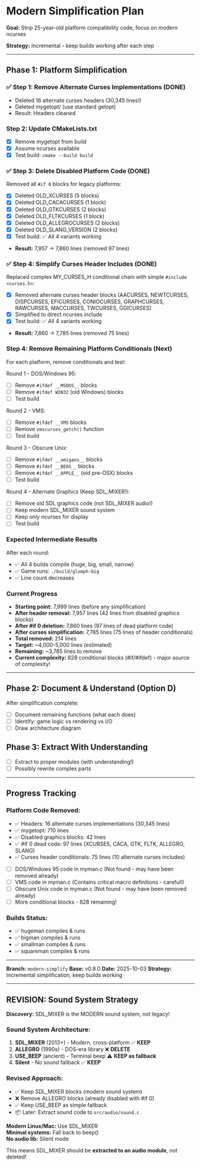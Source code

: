 # Modern Simplification Plan

**Goal:** Strip 25-year-old platform compatibility code, focus on modern ncurses

**Strategy:** Incremental - keep builds working after each step

---

## Phase 1: Platform Simplification

### ✅ Step 1: Remove Alternate Curses Implementations (DONE)
- Deleted 16 alternate curses headers (30,345 lines!)
- Deleted mygetopt/ (use standard getopt)
- Result: Headers cleaned

### Step 2: Update CMakeLists.txt
- [x] Remove mygetopt from build
- [x] Assume ncurses available
- [x] Test build: `cmake --build build`

### ✅ Step 3: Delete Disabled Platform Code (DONE)
Removed all `#if 0` blocks for legacy platforms:
- [x] Deleted OLD_XCURSES (5 blocks)
- [x] Deleted OLD_CACACURSES (1 block)
- [x] Deleted OLD_GTKCURSES (2 blocks)
- [x] Deleted OLD_FLTKCURSES (1 block)
- [x] Deleted OLD_ALLEGROCURSES (2 blocks)
- [x] Deleted OLD_SLANG_VERSION (2 blocks)
- [x] Test build: ✅ All 4 variants working
- **Result:** 7,957 → 7,860 lines (removed 97 lines)

### ✅ Step 4: Simplify Curses Header Includes (DONE)
Replaced complex MY_CURSES_H conditional chain with simple `#include <curses.h>`:
- [x] Removed alternate curses header blocks (AACURSES, NEWTCURSES, DISPCURSES, EFICURSES, CONIOCURSES, GRAPHCURSES, RAWCURSES, MACCURSES, TWCURSES, GGICURSES)
- [x] Simplified to direct ncurses include
- [x] Test build: ✅ All 4 variants working
- **Result:** 7,860 → 7,785 lines (removed 75 lines)

### Step 4: Remove Remaining Platform Conditionals (Next)
For each platform, remove conditionals and test:

Round 1 - DOS/Windows 95:
- [ ] Remove `#ifdef __MSDOS__` blocks
- [ ] Remove `#ifdef WIN32` (old Windows) blocks
- [ ] Test build

Round 2 - VMS:
- [ ] Remove `#ifdef __VMS` blocks  
- [ ] Remove `vmscurses_getch()` function
- [ ] Test build

Round 3 - Obscure Unix:
- [ ] Remove `#ifdef __amigaos__` blocks
- [ ] Remove `#ifdef __BEOS__` blocks
- [ ] Remove `#ifdef __APPLE__` (old pre-OSX) blocks
- [ ] Test build

Round 4 - Alternate Graphics (Keep SDL_MIXER!):
- [ ] Remove old SDL graphics code (not SDL_MIXER audio!)
- [ ] Keep modern SDL_MIXER sound system
- [ ] Keep only ncurses for display
- [ ] Test build

### Expected Intermediate Results
After each round:
- ✅ All 4 builds compile (huge, big, small, narrow)
- ✅ Game runs: `./build/glomph-big`
- ✅ Line count decreases

### Current Progress
- **Starting point:** 7,999 lines (before any simplification)
- **After header removal:** 7,957 lines (42 lines from disabled graphics blocks)
- **After #if 0 deletion:** 7,860 lines (97 lines of dead platform code)
- **After curses simplification:** 7,785 lines (75 lines of header conditionals)
- **Total removed:** 214 lines
- **Target:** ~4,000-5,000 lines (estimated)
- **Remaining:** ~3,785 lines to remove
- **Current complexity:** 828 conditional blocks (#if/#ifdef) - major source of complexity!

---

## Phase 2: Document & Understand (Option D)
After simplification complete:
- [ ] Document remaining functions (what each does)
- [ ] Identify: game logic vs rendering vs I/O
- [ ] Draw architecture diagram

## Phase 3: Extract With Understanding
- [ ] Extract to proper modules (with understanding!)
- [ ] Possibly rewrite complex parts

---

## Progress Tracking

### Platform Code Removed:
- ✅ Headers: 16 alternate curses implementations (30,345 lines)
- ✅ mygetopt: 710 lines
- ✅ Disabled graphics blocks: 42 lines
- ✅ #if 0 dead code: 97 lines (XCURSES, CACA, GTK, FLTK, ALLEGRO, SLANG)
- ✅ Curses header conditionals: 75 lines (10 alternate curses includes)
- [ ] DOS/Windows 95 code in myman.c (Not found - may have been removed already)
- [ ] VMS code in myman.c (Contains critical macro definitions - careful!)
- [ ] Obscure Unix code in myman.c (Not found - may have been removed already)
- [ ] More conditional blocks - 828 remaining!

### Builds Status:
- ✅ hugeman compiles & runs
- ✅ bigman compiles & runs
- ✅ smallman compiles & runs
- ✅ squareman compiles & runs

---
**Branch:** `modern-simplify`
**Base:** v0.8.0
**Date:** 2025-10-03
**Strategy:** Incremental simplification, keep builds working

---

## REVISION: Sound System Strategy

**Discovery:** SDL_MIXER is the MODERN sound system, not legacy!

### Sound System Architecture:
1. **SDL_MIXER** (2013+) - Modern, cross-platform ✅ **KEEP**
2. **ALLEGRO** (1990s) - DOS-era library ❌ **DELETE** 
3. **USE_BEEP** (ancient) - Terminal beep ⚠️ **KEEP as fallback**
4. **Silent** - No sound fallback ✅ **KEEP**

### Revised Approach:
- ✅ Keep SDL_MIXER blocks (modern sound system)
- ❌ Remove ALLEGRO blocks (already disabled with #if 0)
- ✅ Keep USE_BEEP as simple fallback
- 📦 Later: Extract sound code to `src/audio/sound.c`

**Modern Linux/Mac:** Use SDL_MIXER  
**Minimal systems:** Fall back to beep()  
**No audio lib:** Silent mode

This means SDL_MIXER should be **extracted to an audio module**, not deleted!

